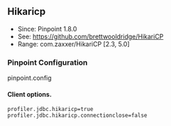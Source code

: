 ## Hikaricp
* Since: Pinpoint 1.8.0
* See: https://github.com/brettwooldridge/HikariCP
* Range: com.zaxxer/HikariCP [2.3, 5.0]

### Pinpoint Configuration
pinpoint.config

#### Client options.
~~~
profiler.jdbc.hikaricp=true
profiler.jdbc.hikaricp.connectionclose=false
~~~
